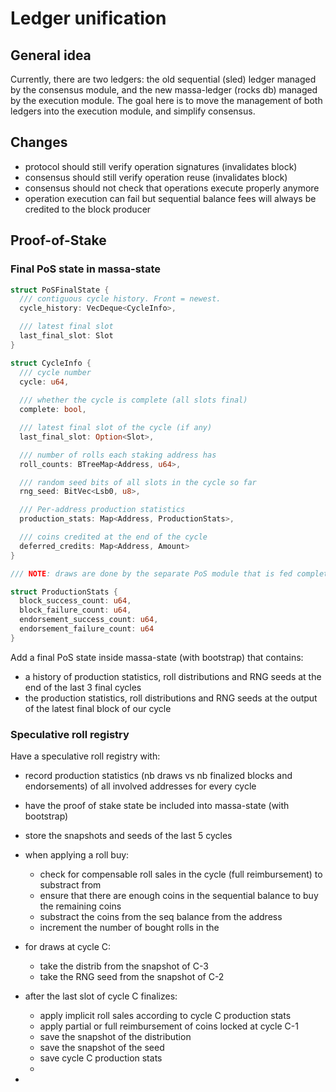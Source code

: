 # Ledger unification

## General idea

Currently, there are two ledgers: the old sequential (sled) ledger managed by the consensus module, and the new massa-ledger (rocks db) managed by the execution module.
The goal here is to move the management of both ledgers into the execution module, and simplify consensus.

## Changes

* protocol should still verify operation signatures (invalidates block)
* consensus should still verify operation reuse (invalidates block)
* consensus should not check that operations execute properly anymore
* operation execution can fail but sequential balance fees will always be credited to the block producer 

## Proof-of-Stake

### Final PoS state in massa-state

```rust
struct PoSFinalState {
  /// contiguous cycle history. Front = newest.
  cycle_history: VecDeque<CycleInfo>,

  /// latest final slot
  last_final_slot: Slot
}

struct CycleInfo {
  /// cycle number
  cycle: u64,
  
  /// whether the cycle is complete (all slots final)
  complete: bool,

  /// latest final slot of the cycle (if any)
  last_final_slot: Option<Slot>,

  /// number of rolls each staking address has
  roll_counts: BTreeMap<Address, u64>,

  /// random seed bits of all slots in the cycle so far
  rng_seed: BitVec<Lsb0, u8>,

  /// Per-address production statistics
  production_stats: Map<Address, ProductionStats>,

  /// coins credited at the end of the cycle
  deferred_credits: Map<Address, Amount>
}

/// NOTE: draws are done by the separate PoS module that is fed completed CycleInfos so that the draw algo is done in parallel, and shared so that all modules can efficiently read PoS draws

struct ProductionStats {
  block_success_count: u64,
  block_failure_count: u64,
  endorsement_success_count: u64,
  endorsement_failure_count: u64
}
```

Add a final PoS state inside massa-state (with bootstrap) that contains:
* a history of production statistics, roll distributions and RNG seeds at the end of the last 3 final cycles 
* the production statistics, roll distributions and RNG seeds at the output of the latest final block of our cycle 

### Speculative roll registry

Have a speculative roll registry with:


* record production statistics (nb draws vs nb finalized blocks and endorsements) of all involved addresses for every cycle

* have the proof of stake state be included into massa-state (with bootstrap)

* store the snapshots and seeds of the last 5 cycles



* when applying a roll buy:
  * check for compensable roll sales in the cycle (full reimbursement) to substract from
  * ensure that there are enough coins in the sequential balance to buy the remaining coins
  * substract the coins from the seq balance from the address
  * increment the number of bought rolls in the

* for draws at cycle C:
  * take the distrib from the snapshot of C-3
  * take the RNG seed from the snapshot of C-2

* after the last slot of cycle C finalizes:
  * apply implicit roll sales according to cycle C production stats
  * apply partial or full reimbursement of coins locked at cycle C-1
  * save the snapshot of the distribution
  * save the snapshot of the seed
  * save cycle C production stats
  * 
   



* 
